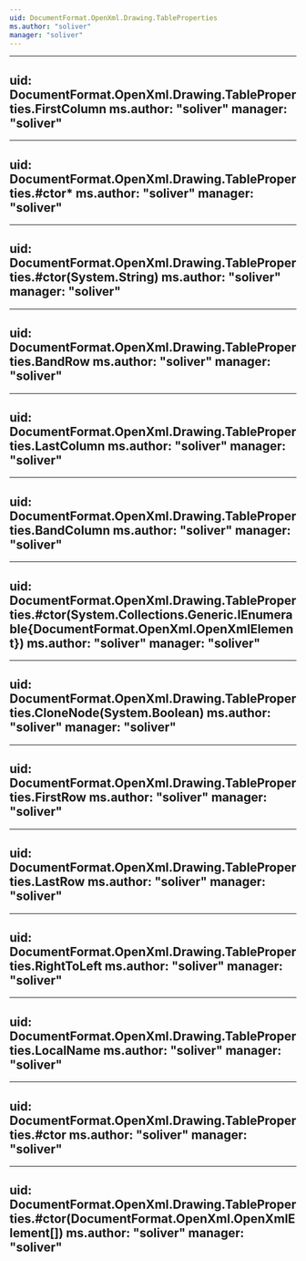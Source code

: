 ```yaml
---
uid: DocumentFormat.OpenXml.Drawing.TableProperties
ms.author: "soliver"
manager: "soliver"
---
```


---
uid: DocumentFormat.OpenXml.Drawing.TableProperties.FirstColumn
ms.author: "soliver"
manager: "soliver"
---

---
uid: DocumentFormat.OpenXml.Drawing.TableProperties.#ctor*
ms.author: "soliver"
manager: "soliver"
---

---
uid: DocumentFormat.OpenXml.Drawing.TableProperties.#ctor(System.String)
ms.author: "soliver"
manager: "soliver"
---

---
uid: DocumentFormat.OpenXml.Drawing.TableProperties.BandRow
ms.author: "soliver"
manager: "soliver"
---

---
uid: DocumentFormat.OpenXml.Drawing.TableProperties.LastColumn
ms.author: "soliver"
manager: "soliver"
---

---
uid: DocumentFormat.OpenXml.Drawing.TableProperties.BandColumn
ms.author: "soliver"
manager: "soliver"
---

---
uid: DocumentFormat.OpenXml.Drawing.TableProperties.#ctor(System.Collections.Generic.IEnumerable{DocumentFormat.OpenXml.OpenXmlElement})
ms.author: "soliver"
manager: "soliver"
---

---
uid: DocumentFormat.OpenXml.Drawing.TableProperties.CloneNode(System.Boolean)
ms.author: "soliver"
manager: "soliver"
---

---
uid: DocumentFormat.OpenXml.Drawing.TableProperties.FirstRow
ms.author: "soliver"
manager: "soliver"
---

---
uid: DocumentFormat.OpenXml.Drawing.TableProperties.LastRow
ms.author: "soliver"
manager: "soliver"
---

---
uid: DocumentFormat.OpenXml.Drawing.TableProperties.RightToLeft
ms.author: "soliver"
manager: "soliver"
---

---
uid: DocumentFormat.OpenXml.Drawing.TableProperties.LocalName
ms.author: "soliver"
manager: "soliver"
---

---
uid: DocumentFormat.OpenXml.Drawing.TableProperties.#ctor
ms.author: "soliver"
manager: "soliver"
---

---
uid: DocumentFormat.OpenXml.Drawing.TableProperties.#ctor(DocumentFormat.OpenXml.OpenXmlElement[])
ms.author: "soliver"
manager: "soliver"
---
